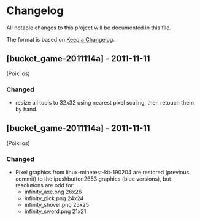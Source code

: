 # Changelog
All notable changes to this project will be documented in this file.

The format is based on [Keep a Changelog](https://keepachangelog.com/en/1.0.0/).

## [bucket_game-2011114a] - 2011-11-11
(Poikilos)
### Changed
- resize all tools to 32x32 using nearest pixel scaling, then retouch them by hand.


## [bucket_game-2011114a] - 2011-11-11
(Poikilos)
### Changed
- Pixel graphics from linux-minetest-kit-190204 are restored
  (previous commit) to the ipushbutton2653 graphics (blue versions),
  but resolutions are odd for:
  - infinity_axe.png 26x26
  - infinity_pick.png 24x24
  - infinity_shovel.png 25x25
  - infinity_sword.png 21x21
